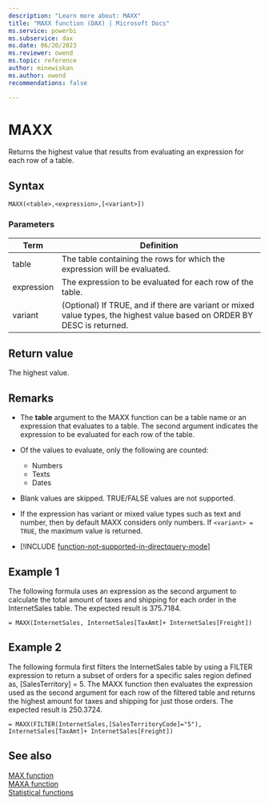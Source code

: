 ```yaml
---
description: "Learn more about: MAXX"
title: "MAXX function (DAX) | Microsoft Docs"
ms.service: powerbi 
ms.subservice: dax 
ms.date: 06/20/2023
ms.reviewer: owend
ms.topic: reference
author: minewiskan
ms.author: owend 
recommendations: false

---
```

# MAXX

Returns the highest value that results from evaluating an expression for each row of a table.
  
## Syntax  
  
```dax
MAXX(<table>,<expression>,[<variant>])    
```
  
### Parameters  
  
|Term|Definition|  
|--------|--------------|  
|table|The table containing the rows for which the expression will be evaluated.|  
|expression|The expression to be evaluated for each row of the table.|  
|variant|(Optional) If TRUE, and if there are variant or mixed value types, the highest value based on ORDER BY DESC is returned.|
  
## Return value

The highest value.
  
## Remarks

- The **table** argument to the MAXX function can be a table name or an expression that evaluates to a table. The second argument indicates the expression to be evaluated for each row of the table.  
  
- Of the values to evaluate, only the following are counted:  
  - Numbers
  - Texts
  - Dates
  
- Blank values are skipped. TRUE/FALSE values are not supported.

- If the expression has variant or mixed value types such as text and number, then by default MAXX considers only numbers. If `<variant> = TRUE`, the maximum value is returned.

- [!INCLUDE [function-not-supported-in-directquery-mode](includes/function-not-supported-in-directquery-mode.md)]

## Example 1

The following formula uses an expression as the second argument to calculate the total amount of taxes and shipping for each order in the InternetSales table. The expected result is 375.7184.  
  
```dax
= MAXX(InternetSales, InternetSales[TaxAmt]+ InternetSales[Freight])  
```
  
## Example 2

The following formula first filters the InternetSales table by using a FILTER expression to return a subset of orders for a specific sales region defined as, [SalesTerritory] = 5. The MAXX function then evaluates the expression used as the second argument for each row of the filtered table and returns the highest amount for taxes and shipping for just those orders. The expected result is 250.3724.  
  
```dax
= MAXX(FILTER(InternetSales,[SalesTerritoryCode]="5"), InternetSales[TaxAmt]+ InternetSales[Freight])  
```
  
## See also

[MAX function](max-function-dax.md)  
[MAXA function](maxa-function-dax.md)  
[Statistical functions](statistical-functions-dax.md)  
